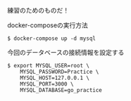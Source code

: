 練習のためのものだ！

docker-composeの実行方法
```
$ docker-compose up -d mysql
```

今回のデータベースの接続情報を設定する
```
$ export MYSQL_USER=root \
    MYSQL_PASSWORD=Practice \
    MYSQL_HOST=127.0.0.1 \
    MYSQL_PORT=3000 \
    MYSQL_DATABASE=go_practice
```
